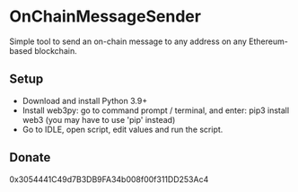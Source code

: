 # OnChainMessageSender
Simple tool to send an on-chain message to any address on any Ethereum-based blockchain.

## Setup

- Download and install Python 3.9+
- Install web3py: go to command prompt / terminal, and enter: pip3 install web3 (you may have to use 'pip' instead)
- Go to IDLE, open script, edit values and run the script.

## Donate

0x3054441C49d7B3DB9FA34b008f00f311DD253Ac4
